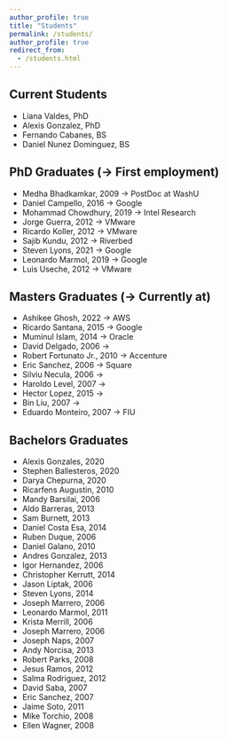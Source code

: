 ```yaml
---
author_profile: true
title: "Students"
permalink: /students/
author_profile: true
redirect_from:
  - /students.html
---
```




Current Students
------
- Liana Valdes, PhD
- Alexis Gonzalez, PhD
- Fernando Cabanes, BS
- Daniel Nunez Dominguez, BS



PhD Graduates (&rarr; First employment)
------

- Medha Bhadkamkar, 2009 &rarr; PostDoc at WashU
- Daniel Campello, 2016 &rarr; Google
- Mohammad Chowdhury, 2019 &rarr; Intel Research
- Jorge Guerra, 2012 &rarr; VMware
- Ricardo Koller, 2012 &rarr; VMware
- Sajib Kundu, 2012 &rarr; Riverbed
- Steven Lyons, 2021 &rarr; Google
- Leonardo Marmol, 2019 &rarr; Google
- Luis Useche, 2012 &rarr; VMware


Masters Graduates (&rarr; Currently at)
------

- Ashikee Ghosh, 2022 &rarr; AWS
- Ricardo Santana, 2015 &rarr; Google
- Muminul Islam, 2014 &rarr; Oracle
- David Delgado, 2006 &rarr;
- Robert Fortunato Jr., 2010 &rarr; Accenture
- Eric Sanchez, 2006 &rarr; Square
- Silviu Necula, 2006 &rarr;
- Haroldo Level, 2007 &rarr;
- Hector Lopez, 2015 &rarr;
- Bin Liu, 2007 &rarr;
- Eduardo Monteiro, 2007 &rarr; FIU


Bachelors Graduates
------

- Alexis Gonzales, 2020
- Stephen Ballesteros, 2020
- Darya Chepurna, 2020
- Ricarfens Augustin, 2010
- Mandy Barsilai, 2006
- Aldo Barreras, 2013
- Sam Burnett, 2013
- Daniel Costa Esa, 2014
- Ruben Duque, 2006
- Daniel Galano, 2010
- Andres Gonzalez, 2013
- Igor Hernandez, 2006
- Christopher Kerrutt, 2014
- Jason Liptak, 2006
- Steven Lyons, 2014
- Joseph Marrero, 2006
- Leonardo Marmol, 2011
- Krista Merrill, 2006
- Joseph Marrero, 2006
- Joseph Naps, 2007
- Andy Norcisa, 2013
- Robert Parks, 2008
- Jesus Ramos, 2012
- Salma Rodriguez, 2012
- David Saba, 2007
- Eric Sanchez, 2007
- Jaime Soto, 2011
- Mike Torchio, 2008
- Ellen Wagner, 2008
